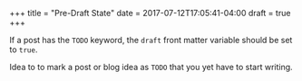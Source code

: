 +++
title = "Pre-Draft State"
date = 2017-07-12T17:05:41-04:00
draft = true
+++

If a post has the `TODO` keyword, the `draft` front matter variable
should be set to `true`.

Idea to to mark a post or blog idea as `TODO` that you yet have to
start writing.
